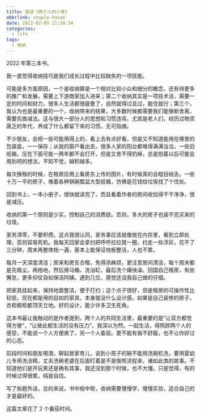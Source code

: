 ```yaml
---
title: 我读《两个人的小家》
abbrlink: couple-house
date: 2022-02-09 21:20:34
categories:
  - life
tags:
  - 收纳
---
```


2022 年第三本书。

我一直觉得收纳技巧是我们成长过程中比较缺失的一项技能。

可能是多方面原因，一个是收纳算是一个相对比较小众和细分的概念，还有待更多的推广和发展，需要上下游商家加入进来；第二个收纳其实是一项技术活，需要一定的时间和财力，很多人生活都很疲惫了，自然就得过且过，能住就行；第三个，我认为也是最重要的一个，收纳带来的结果，大多数时候都需要我们能够断舍离，需要先做减法。这与很大一部分人的思想和习惯违背。尤其是老人们，经历过物资匮乏的年代，养成了什么都留下来的习惯。无可指摘。

不少朋友，会把一些可能用得上的，看上去有点好看，但是又不知道能用在哪里的包装盒，一一保存；从我的窗户看出去，很多人家的阳台都堆得满满当当，一些旧纸箱，压在下面可能一两年都不会打开，但是又舍不得扔掉，总是抱着以后可能会用到吧的想法，不知不觉，越积越多。

每次换租的时候，在租房应用上看房东上传的图片，有时候真的会瞠目结舌。一些十万一平的房子，堆着各种锅碗瓢盆大型纸箱，仿佛是花钱给垃圾找了个住处。

回到书上，一本小册子，很快就读完了，而且看着作者的房间收拾得干干净净，很是减压。

收纳的第一个原则是少买，控制自己的消费欲。否则，多大的房子也装不完买来的垃圾。

家务清零，不要积攒。这点我很认同，家务事应该就像放在内存里，看到立即处理，否则容易死机。我每天回家会拿扫把呼呼拉拉晃一圈，扫走一些浮灰，花不了三分钟，周末再整体拖一遍，基本上能保证地板整洁，人也不累。

每月一天深度清洁；原来和房东合租，免得添麻烦，更注意房间清洁，每个周末都是先吸尘，再拖地，然后擦马桶，洗浴缸，最后洗个痛快澡。回国自己租房，有些懈怠，更多仰仗自如保洁阿姨。遇到几位，感觉还没我自己做的仔细。

把家具挂起来，保持地面整洁，便于打扫；这个点子很好，但是租房的可操作性比较低，现在都是用的自如的家具，本身就没什么设计感。如果是自己装修的房子，衣柜橱柜都顶天立地。好的设计，能少许多卫生死角。

这本书最让我触动的是作者提到，两个人的共同生活里，最重要的是”让双方都觉得方便“，“让彼此都生活的没有压力”，我深以为然。一起生活，得照顾两个人的感受，不能说一个人方便爽了，另一个人委屈。更不能有我不舒服，也不让你好过的心态。

前段时间和朋友喝酒，聊起居家育儿，说到小孩子的碗不能用洗碗机洗，要用婴幼儿专用洗洁精，丈夫洗碗老婆在后面盯着是不是按照流程来，诸如此类的故事。不知道他们是开玩笑还是确有其事，我还没到那个时候，也不大懂。只是觉得，有的时候过得很累，纯是自找。

写了些题外话，总的来说，书中规中矩，收纳需要慢慢学，慢慢实验，适合自己的才是最好的。

这篇文章花了 2 个番茄时间。

